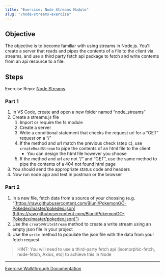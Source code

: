 ```yaml
---
title: "Exercise: Node Streams Module"
slug: "/node-streams-exercise"
---
```


## Objective

The objective is to become familiar with using streams in Node.js. You'll create a server that reads and pipes the contents of a file to the client via streams, and use a third party fetch api package to fetch and write contents from an api resource to a file.

## Steps

Exercise Repo: [Node Streams](https://github.com/Bryantellius/node_streams)

### Part 1

1. In VS Code, create and open a new folder named “node_streams”
2. Create a streams.js file
   1. Import or require the fs module
   2. Create a server
   3. Write a conditional statement that checks the request url for a “GET” request on a “/”
   4. If the method and url match the previous check (step c), use `createReadStream` to pipe the contents of an html file to the client
      - You can design the html file however you choose
   5. If the method and url are not “/” and “GET”, use the same method to pipe the contents of a 404 not found html page
3. You should send the appropriate status code and headers
4. Now run node app and test in postman or the browser

### Part 2

1. In a new file, fetch data from a source of your choosing (e.g. “[https://raw.githubusercontent.com/Biuni/PokemonGO-Pokedex/master/pokedex.json](https://raw.githubusercontent.com/Biuni/PokemonGO-Pokedex/master/pokedex.json)”)
2. Use the `createWriteStream` method to create a write stream using an empty json file in your project
3. Use the `write` method to populate the json file with the data from your fetch request

> HINT: You will need to use a third-party fetch api (isomorphic-fetch, node-fetch, Axios, etc) to achieve this in Node

---

[Exercise Walkthrough Documentation](https://docs.google.com/document/d/18SSA732egjTEflBvzd7mTv6QIquXz4BS8KvOfg6T4wo/edit?usp=sharing)
